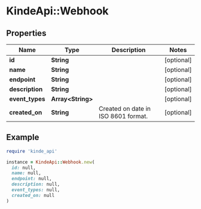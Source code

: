 # KindeApi::Webhook

## Properties

| Name | Type | Description | Notes |
| ---- | ---- | ----------- | ----- |
| **id** | **String** |  | [optional] |
| **name** | **String** |  | [optional] |
| **endpoint** | **String** |  | [optional] |
| **description** | **String** |  | [optional] |
| **event_types** | **Array&lt;String&gt;** |  | [optional] |
| **created_on** | **String** | Created on date in ISO 8601 format. | [optional] |

## Example

```ruby
require 'kinde_api'

instance = KindeApi::Webhook.new(
  id: null,
  name: null,
  endpoint: null,
  description: null,
  event_types: null,
  created_on: null
)
```


